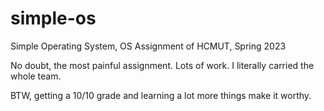 # simple-os
Simple Operating System, OS Assignment of HCMUT, Spring 2023

No doubt, the most painful assignment. Lots of work. I literally carried the whole team. 

BTW, getting a 10/10 grade and learning a lot more things make it worthy.

